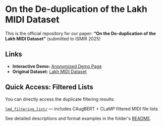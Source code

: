 # On the De-duplication of the Lakh MIDI Dataset

This is the official repository for our paper: **“On the De-duplication of the Lakh MIDI Dataset”** (submitted to ISMIR 2025)

## Links

- **Interactive Demo:** [Anonymized Demo Page](https://anonymous-researcher-mir.github.io/lmd_deduplication/)
- **Original Dataset:** [Lakh MIDI Dataset](https://colinraffel.com/projects/lmd/)


## Quick Access: Filtered Lists

You can directly access the duplicate filtering results:

[`lmd_filtering_list/`](./lmd_filtering_list) — includes CAugBERT + CLaMP filtered MIDI file lists

See detailed descriptions and format examples in the folder's [README](./lmd_filtering_list/README.md).

